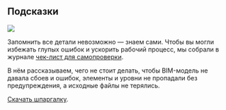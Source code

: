 ## Подсказки

![](/img/MRM_8/1647591728_RVP_01_20cover.jpg#bordered)

Запомнить все детали невозможно — знаем сами. Чтобы вы могли избежать глупых ошибок и ускорить рабочий процесс, мы собрали в журнале [чек-лист для самопроверки](https://softculture.cc/blog/entries/articles/spisok-pravila-bezopasnosti-v-revit).

В нём рассказываем, чего не стоит делать, чтобы BIM-модель не давала сбоев и ошибок, элементы и уровни не пропадали без предупреждения, а исходные файлы не терялись.

[Скачать шпаргалку](https://disk.yandex.ru/i/-SfnEU9BuxMk2A).

